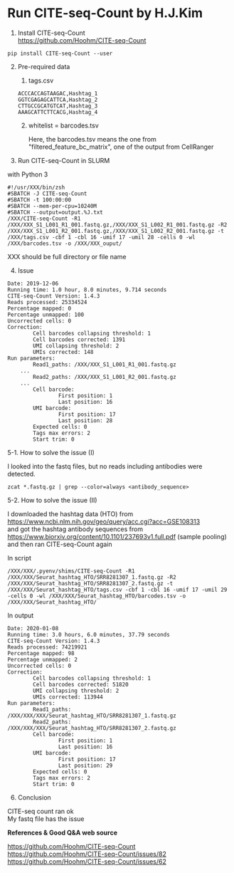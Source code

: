 # Run CITE-seq-Count by H.J.Kim


1. Install CITE-seq-Count<br>
https://github.com/Hoohm/CITE-seq-Count

```
pip install CITE-seq-Count --user 
```


2. Pre-required data

	1. tags.csv<br>

	```
	ACCCACCAGTAAGAC,Hashtag_1
	GGTCGAGAGCATTCA,Hashtag_2
	CTTGCCGCATGTCAT,Hashtag_3
	AAAGCATTCTTCACG,Hashtag_4
	```

	2. whitelist = barcodes.tsv

		Here, the barcodes.tsv means the one from "filtered_feature_bc_matrix", one of the output from CellRanger 


3. Run CITE-seq-Count in SLURM

with Python 3

```
#!/usr/XXX/bin/zsh
#SBATCH -J CITE-seq-Count
#SBATCH -t 100:00:00
#SBATCH --mem-per-cpu=10240M
#SBATCH --output=output.%J.txt
/XXX/CITE-seq-Count -R1 /XXX/XXX_S1_L001_R1_001.fastq.gz,/XXX/XXX_S1_L002_R1_001.fastq.gz -R2 /XXX/XXX_S1_L001_R2_001.fastq.gz,/XXX/XXX_S1_L002_R2_001.fastq.gz -t /XXX/tags.csv -cbf 1 -cbl 16 -umif 17 -umil 28 -cells 0 -wl /XXX/barcodes.tsv -o /XXX/XXX_ouput/
```

XXX should be full directory or file name 

4. Issue

```
Date: 2019-12-06
Running time: 1.0 hour, 8.0 minutes, 9.714 seconds
CITE-seq-Count Version: 1.4.3
Reads processed: 25334524
Percentage mapped: 0
Percentage unmapped: 100
Uncorrected cells: 0
Correction:
        Cell barcodes collapsing threshold: 1
        Cell barcodes corrected: 1391
        UMI collapsing threshold: 2
        UMIs corrected: 148
Run parameters:
        Read1_paths: /XXX/XXX_S1_L001_R1_001.fastq.gz
	...
        Read2_paths: /XXX/XXX_S1_L001_R2_001.fastq.gz
	...
        Cell barcode:
                First position: 1
                Last position: 16
        UMI barcode:
                First position: 17
                Last position: 28
        Expected cells: 0
        Tags max errors: 2
        Start trim: 0
```


5-1. How to solve the issue (I) 
 
I looked into the fastq files, but no reads including antibodies were detected.<br> 
```
zcat *.fastq.gz | grep --color=always <antibody_sequence> 
```


5-2. How to solve the issue (II)

I downloaded the hashtag data (HTO) from https://www.ncbi.nlm.nih.gov/geo/query/acc.cgi?acc=GSE108313 <br>
and got the hashtag antibody sequences from https://www.biorxiv.org/content/10.1101/237693v1.full.pdf (sample pooling) <br>
and then ran CITE-seq-Count again <br>


In script 
```
/XXX/XXX/.pyenv/shims/CITE-seq-Count -R1 /XXX/XXX/Seurat_hashtag_HTO/SRR8281307_1.fastq.gz -R2 /XXX/XXX/Seurat_hashtag_HTO/SRR8281307_2.fastq.gz -t /XXX/XXX/Seurat_hashtag_HTO/tags.csv -cbf 1 -cbl 16 -umif 17 -umil 29 -cells 0 -wl /XXX/XXX/Seurat_hashtag_HTO/barcodes.tsv -o /XXX/XXX/Seurat_hashtag_HTO/
```

In output


```
Date: 2020-01-08
Running time: 3.0 hours, 6.0 minutes, 37.79 seconds
CITE-seq-Count Version: 1.4.3
Reads processed: 74219921
Percentage mapped: 98
Percentage unmapped: 2
Uncorrected cells: 0
Correction:
        Cell barcodes collapsing threshold: 1
        Cell barcodes corrected: 51820
        UMI collapsing threshold: 2
        UMIs corrected: 113944
Run parameters:
        Read1_paths: /XXX/XXX/XXX/Seurat_hashtag_HTO/SRR8281307_1.fastq.gz
        Read2_paths: /XXX/XXX/XXX/Seurat_hashtag_HTO/SRR8281307_2.fastq.gz
        Cell barcode:
                First position: 1
                Last position: 16
        UMI barcode:
                First position: 17
                Last position: 29
        Expected cells: 0
        Tags max errors: 2
        Start trim: 0
```



6. Conclusion 

CITE-seq count ran ok<br> 
My fastq file has the issue<br>



**References & Good Q&A web source**

https://github.com/Hoohm/CITE-seq-Count<br>
https://github.com/Hoohm/CITE-seq-Count/issues/82<br>
https://github.com/Hoohm/CITE-seq-Count/issues/62<br>



